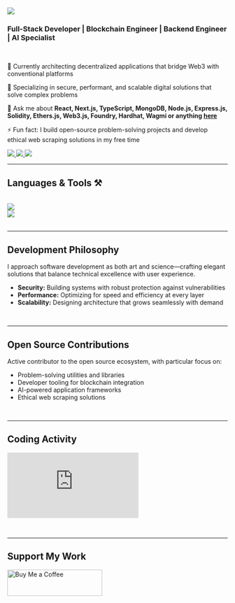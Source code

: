 <h1 align="left">
    <img src="https://readme-typing-svg.herokuapp.com/?font=Righteous&size=35&center=true&vCenter=true&width=500&height=70&duration=4000&lines=Hi+There!;I'm+Caleb+|+Rapto;" />
</h1>
<h3 align="left">Full-Stack Developer | Blockchain Engineer | Backend Engineer | AI Specialist </h3>
<br/>
<div align="left">

 🔭 Currently architecting decentralized applications that bridge Web3 with conventional platforms
 
 🌱 Specializing in secure, performant, and scalable digital solutions that solve complex problems
 
 💬 Ask me about **React, Next.js, TypeScript, MongoDB, Node.js, Express.js, Solidity, Ethers.js, Web3.js, Foundry, Hardhat, Wagmi or anything [here](mailto:kalejaiyecaleb@gmail.com)**

 ⚡ Fun fact: I build open-source problem-solving projects and develop ethical web scraping solutions in my free time
 
 </div>
 
<div align="left"> 
  <a href="mailto:kalejaiyecaleb@gmail.com">
    <img src="https://img.shields.io/badge/Gmail-333333?style=for-the-badge&logo=gmail&logoColor=red" />
  </a>
  <a href="#" target="_blank">
    <img src="https://img.shields.io/badge/LinkedIn-0077B5?style=for-the-badge&logo=linkedin&logoColor=white" target="_blank" />
  </a>
  <a href="https://rapto.vercel.app" target="_blank">
     <img src="https://img.shields.io/badge/Portfolio-FF5722?style=for-the-badge&logo=todoist&logoColor=white" target="_blank" /> <!-- sqlite, safari, google-chrome are other good icon options -->
  </a>
</div>

 <hr/>
 
<h2 align="left">Languages & Tools ⚒️</h2>
<br/>
<div align="left">
    <img src="https://skillicons.dev/icons?i=javascript,typescript,react,nextjs,mongodb,prisma,solidity,func" /><br>
    <img src="https://skillicons.dev/icons?i=tailwind,github,git,vercel,figma,nodejs,express,rust" /><br>
</div>

<br/>
<hr/>

<h2 align="left">Development Philosophy</h2>

<div align="left">
  <p>I approach software development as both art and science—crafting elegant solutions that balance technical excellence with user experience.</p>
  
  <ul>
    <li><strong>Security:</strong> Building systems with robust protection against vulnerabilities</li>
    <li><strong>Performance:</strong> Optimizing for speed and efficiency at every layer</li>
    <li><strong>Scalability:</strong> Designing architecture that grows seamlessly with demand</li>
  </ul>
</div>

<br/>
<hr/>

<h2 align="left">Open Source Contributions</h2>

<div align="left">
  <p>Active contributor to the open source ecosystem, with particular focus on:</p>
  
  <ul>
    <li>Problem-solving utilities and libraries</li>
    <li>Developer tooling for blockchain integration</li>
    <li>AI-powered application frameworks</li>
    <li>Ethical web scraping solutions</li>
  </ul>
</div>

<br/>
<hr/>

<h2 align="left">Coding Activity</h2>

<embed src="https://wakatime.com/share/@Caleb_codes/33549783-ed82-4d95-9856-f5f3164a6eac.svg"></embed>

<br/>
<hr/>

<div align="left">
  <h2>Support My Work</h2>
  <a href="https://buymeacoffee.com/heyrapto" target="_blank" style="text-decoration: none;">
    <img 
      src="https://cdn.buymeacoffee.com/buttons/v2/default-yellow.png" 
      alt="Buy Me a Coffee" 
      style="height: 60px; width: 217px;" />
  </a>
</div>
